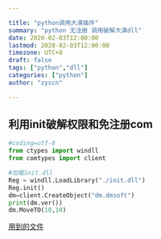 ```yaml
---

title: "python调用大漠插件"
summary: "python 无注册 调用破解大漠dll"
date: 2020-02-03T12:00:00
lastmod: 2020-02-03T12:00:00
timezone: UTC+8
draft: false
tags: ["python","dll"]
categories: ["python"]
author: "zyscn"

---
```



## 利用init破解权限和免注册com

```python
#coding=utf-8
from ctypes import windll
from comtypes import client

#加载init.dll
Reg = windll.LoadLibrary("./init.dll")
Reg.init()
dm=client.CreateObject("dm.dmsoft")
print(dm.ver())
dm.MoveTO(10,10)
```
[用到的文件](https://www.123pan.com/s/wlTrVv-LfoJ)

